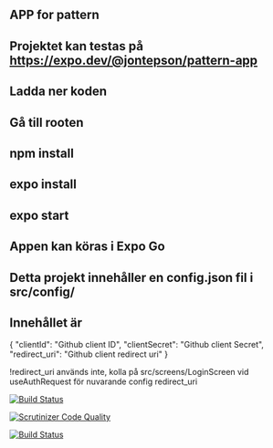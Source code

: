 ## APP for pattern

## Projektet kan testas på https://expo.dev/@jontepson/pattern-app 


## Ladda ner koden
## Gå till rooten
## npm install
## expo install
## expo start
## Appen kan köras i Expo Go
## Detta projekt innehåller en config.json fil i src/config/

## Innehållet är

{ 
  "clientId": "Github client ID",
  "clientSecret": "Github client Secret",
  "redirect_uri": "Github client redirect uri"
}

!redirect_uri används inte, kolla på src/screens/LoginScreen vid useAuthRequest för nuvarande config redirect_uri

[![Build Status](https://app.travis-ci.com/jontepson/pattern.svg?branch=main)](https://app.travis-ci.com/jontepson/pattern)

[![Scrutinizer Code Quality](https://scrutinizer-ci.com/g/jontepson/pattern/badges/quality-score.png?b=main)](https://scrutinizer-ci.com/g/jontepson/pattern/?branch=main)

[![Build Status](https://scrutinizer-ci.com/g/jontepson/pattern/badges/build.png?b=main)](https://scrutinizer-ci.com/g/jontepson/pattern/build-status/main)
